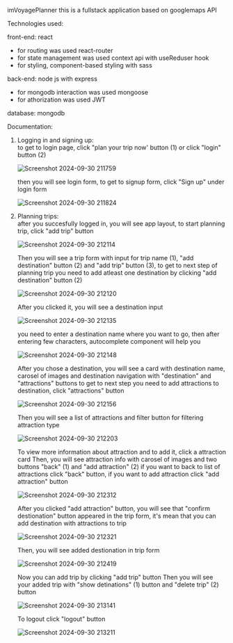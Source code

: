 imVoyagePlanner this is a fullstack application based on googlemaps API

Technologies used:

front-end: react
   - for routing was used react-router
   - for state management was used context api with useReduser hook
   - for styling, component-based styling with sass
     
back-end: node js with express
   - for mongodb interaction was used mongoose
   - for athorization was used JWT
     
database: mongodb


Documentation:

1. Logging in and signing up:<br>
   to get to login page, click "plan your trip now' button (1) or click "login" button (2)
   
   ![Screenshot 2024-09-30 211759](https://github.com/user-attachments/assets/f5325ed0-2dec-4749-93b1-d487439c0c58)

   then you will see login form, to get to signup form, click "Sign up" under login form

   ![Screenshot 2024-09-30 211824](https://github.com/user-attachments/assets/434b5a34-f3c9-43ab-84f0-c327570e0056)

2. Planning trips:<br>
   after you succesfully logged in, you will see app layout, to start planning trip, click "add trip" button

   ![Screenshot 2024-09-30 212114](https://github.com/user-attachments/assets/047d3028-15e3-4bcf-b37e-778bf79a3b7d)

   Then you will see a trip form with input for trip name (1), "add destination" button (2) and "add trip" button (3), to get to next step of planning trip you need to add atleast one destination by clicking "add destination" button (2)

    ![Screenshot 2024-09-30 212120](https://github.com/user-attachments/assets/ebf85fa6-906a-474f-bb56-fae5cfdf0d3e)

   After you clicked it, you will see a destination input

   ![Screenshot 2024-09-30 212135](https://github.com/user-attachments/assets/ccdc2051-f7a6-4ac4-bc1c-be7167ec9807)


   you need to enter a destination name where you want to go, then after entering few characters, autocomplete component will help you

   ![Screenshot 2024-09-30 212148](https://github.com/user-attachments/assets/b563793c-cbaf-4cfb-bceb-c590782c072b)

   After you chose a destination, you will see a card with destination name, carosel of images and destination navigation with "destination" and "attractions" buttons
   to get to next step you need to add attractions to destination, click "attractions" button

   ![Screenshot 2024-09-30 212156](https://github.com/user-attachments/assets/d2209347-3582-41c7-bfda-74d8b1bb352c)

   Then you will see a list of attractions and filter  button for filtering attraction type

   ![Screenshot 2024-09-30 212203](https://github.com/user-attachments/assets/a6bbe612-098f-47ab-904f-e4fafa5b1a2a)

   To view more information about attraction and to add it, click a attraction card
   Then, you will see attraction info with carosel of images and two buttons "back" (1) and "add attraction" (2)
   if you want to back to list of attractions click "back" button, if you want to add attraction click "add attraction" button

   ![Screenshot 2024-09-30 212312](https://github.com/user-attachments/assets/44d23618-2aed-48e5-969b-0c7212c9c5de)

   After you clicked "add attraction" button, you will see that "confirm destionation" button appeared in the trip form, it's mean that you can add destination with attractions to trip

   ![Screenshot 2024-09-30 212321](https://github.com/user-attachments/assets/ca9b0424-4095-4e5c-8f66-f9836df03197)

   Then, you will see added destionation in trip form

   ![Screenshot 2024-09-30 212419](https://github.com/user-attachments/assets/67405541-ace7-46b3-9307-daace20a27d1)

   Now you can add trip by clicking "add trip" button
   Then you will see your added trip with "show detinations" (1) button and "delete trip" (2) button

   ![Screenshot 2024-09-30 213141](https://github.com/user-attachments/assets/4d28e8a7-8953-48bf-acd2-811683598a9a)

   To logout click "logout" button

   ![Screenshot 2024-09-30 213211](https://github.com/user-attachments/assets/6e0995c7-eda3-41d1-8f26-370bfdf3ead8)


   




   
